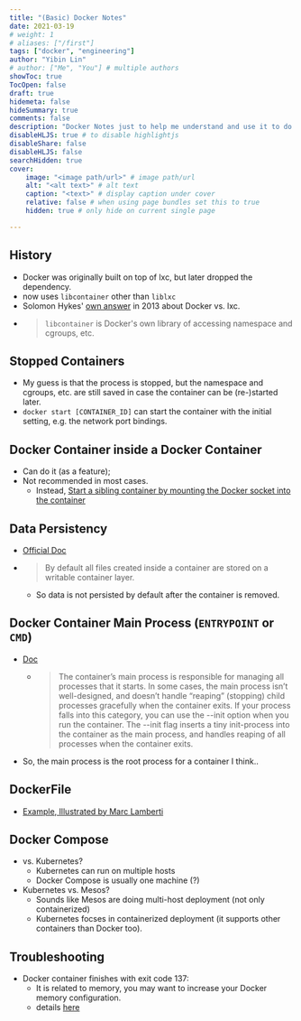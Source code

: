 ```yaml
---
title: "(Basic) Docker Notes"
date: 2021-03-19
# weight: 1
# aliases: ["/first"]
tags: ["docker", "engineering"]
author: "Yibin Lin"
# author: ["Me", "You"] # multiple authors
showToc: true
TocOpen: false
draft: true
hidemeta: false
hideSummary: true
comments: false
description: "Docker Notes just to help me understand and use it to do things I want."
disableHLJS: true # to disable highlightjs
disableShare: false
disableHLJS: false
searchHidden: true
cover:
    image: "<image path/url>" # image path/url
    alt: "<alt text>" # alt text
    caption: "<text>" # display caption under cover
    relative: false # when using page bundles set this to true
    hidden: true # only hide on current single page

---
```


## History

- Docker was originally built on top of lxc, but later dropped the dependency.
- now uses `libcontainer` other than `liblxc`
- Solomon Hykes' [own answer](https://stackoverflow.com/questions/17989306/what-does-docker-add-to-lxc-tools-the-userspace-lxc-tools) in 2013 about Docker vs. lxc.
- > `libcontainer` is Docker's own library of accessing namespace and cgroups, etc.

## Stopped Containers

- My guess is that the process is stopped, but the namespace and cgroups, etc. are still saved in case the container can be (re-)started later.
- `docker start [CONTAINER_ID]` can start the container with the initial setting, e.g. the network port bindings.

## Docker Container inside a Docker Container

- Can do it (as a feature);
- Not recommended in most cases.
  - Instead, [Start a sibling container by mounting the Docker socket into the container](https://stackoverflow.com/questions/27879713/is-it-ok-to-run-docker-from-inside-docker)

## Data Persistency

- [Official Doc](https://docs.docker.com/storage/)
- > By default all files created inside a container are stored on a writable container layer.
  - So data is not persisted by default after the container is removed.

## Docker Container Main Process (`ENTRYPOINT` or `CMD`)

- [Doc](https://docs.docker.com/config/containers/multi-service_container/)
  - > The container’s main process is responsible for managing all processes that it starts. In some cases, the main process isn’t well-designed, and doesn’t handle “reaping” (stopping) child processes gracefully when the container exits. If your process falls into this category, you can use the --init option when you run the container. The --init flag inserts a tiny init-process into the container as the main process, and handles reaping of all processes when the container exits.
- So, the main process is the root process for a container I think..

## DockerFile

- [Example, Illustrated by Marc Lamberti](../example_docker_file.txt)

## Docker Compose

- vs. Kubernetes?
  - Kubernetes can run on multiple hosts
  - Docker Compose is usually one machine (?)
- Kubernetes vs. Mesos?
  - Sounds like Mesos are doing multi-host deployment (not only containerized)
  - Kubernetes focses in containerized deployment (it supports other containers than Docker too).

## Troubleshooting

- Docker container finishes with exit code 137:
  - It is related to memory, you may want to increase your Docker memory configuration.
  - details [here](https://www.petefreitag.com/item/848.cfm)
